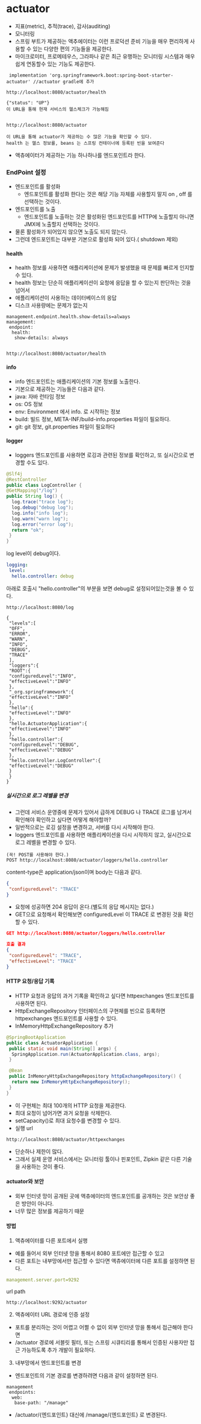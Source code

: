# actuator
- 지표(metric), 추적(trace), 감사(auditing)
- 모니터링
- 스프링 부트가 제공하는 액추에이터는 이런 프로덕션 준비 기능을 매우 편리하게 사용할 수 있는 다양한 편의 기능들을 제공한다. 
- 마이크로미터, 프로메테우스, 그라파나 같은 최근 유행하는 모니터링 시스템과 매우 쉽게 연동할수 있는 기능도 제공한다.

```
 implementation 'org.springframework.boot:spring-boot-starter-actuator' //actuator gradle에 추가
```
```
http://localhost:8080/actuator/health

{"status": "UP"} 
이 URL을 통해 현재 서비스의 헬스체크가 가능해짐


http://localhost:8080/actuator

이 URL을 통해 actuator가 제공하는 수 많은 기능을 확인할 수 있다.
health 는 헬스 정보를, beans 는 스프링 컨테이너에 등록된 빈을 보여준다
```

- 액츄에이터가 제공하는 기능 하나하나를 엔드포인트라 한다.

### EndPoint 설정
- 엔드포인트를 활성화
  - 엔드포인트를 활성화 한다는 것은 해당 기능 자체를 사용할지 말지 on , off 를 선택하는 것이다.  
- 엔드포인트를 노출
  - 엔드포인트를 노출하는 것은 활성화된 엔드포인트를 HTTP에 노출할지 아니면 JMX에 노출할지 선택하는 것이다.
- 물론 활성화가 되어있지 않으면 노출도 되지 않는다.
- 그런데 엔드포인트는 대부분 기본으로 활성화 되어 있다.( shutdown 제외)

#### health
- health 정보를 사용하면 애플리케이션에 문제가 발생했을 때 문제를 빠르게 인지할 수 있다.
- health 정보는 단순히 애플리케이션이 요청에 응답을 할 수 있는지 판단하는 것을 넘어서
 - 애플리케이션이 사용하는 데이터베이스의 응답
 - 디스크 사용량에는 문제가 없는지
```
management.endpoint.health.show-details=always
management:
 endpoint:
  health:
   show-details: always


http://localhost:8080/actuator/health
```

#### info
- info 엔드포인트는 애플리케이션의 기본 정보를 노출한다.
- 기본으로 제공하는 기능들은 다음과 같다.
 - java: 자바 런타임 정보
 - os: OS 정보
 - env: Environment 에서 info. 로 시작하는 정보
 - build: 빌드 정보, META-INF/build-info.properties 파일이 필요하다.
 - git: git 정보, git.properties 파일이 필요하다

#### logger
- loggers 엔드포인트를 사용하면 로깅과 관련된 정보를 확인하고, 또 실시간으로 변경할 수도 있다.
```java
@Slf4j
@RestController
public class LogController {
@GetMapping("/log")
public String log() {
  log.trace("trace log");
  log.debug("debug log");
  log.info("info log");
  log.warn("warn log");
  log.error("error log");
  return "ok";
 }
}
```
log level이 debug이다.
```yaml
logging:
 level:
  hello.controller: debug
```
아래로 호출시 "hello.controller"의 부분을 보면 debug로 설정되어있는것을 볼 수 있다.
```
http://localhost:8080/log

{
 "levels":[
 "OFF",
 "ERROR",
 "WARN",
 "INFO",
 "DEBUG",
 "TRACE"
 ],
 "loggers":{
 "ROOT":{
 "configuredLevel":"INFO",
 "effectiveLevel":"INFO"
 },
 "_org.springframework":{
 "effectiveLevel":"INFO"
 },
 "hello":{
 "effectiveLevel":"INFO"
 },
 "hello.ActuatorApplication":{
 "effectiveLevel":"INFO"
 },
 "hello.controller":{
 "configuredLevel":"DEBUG",
 "effectiveLevel":"DEBUG"
 },
 "hello.controller.LogController":{
 "effectiveLevel":"DEBUG"
 }
 }
}
```
##### 실시간으로 로그 레벨을 변경
- 그런데 서비스 운영중에 문제가 있어서 급하게 DEBUG 나 TRACE 로그를 남겨서 확인해야 확인하고 싶다면 어떻게 해야할까?
- 일반적으로는 로깅 설정을 변경하고, 서버를 다시 시작해야 한다.
- loggers 엔드포인트를 사용하면 애플리케이션을 다시 시작하지 않고, 실시간으로 로그 레벨을 변경할 수 있다.
```
(꼭! POST를 사용해야 한다.)
POST http://localhost:8080/actuator/loggers/hello.controller
```
content-type은 application/json이며 body는 다음과 같다.
```json
{
 "configuredLevel": "TRACE"
}
```
- 요청에 성공하면 204 응답이 온다.(별도의 응답 메시지는 없다.)
- GET으로 요청해서 확인해보면 configuredLevel 이 TRACE 로 변경된 것을 확인할 수 있다.
```json
GET http://localhost:8080/actuator/loggers/hello.controller

호출 결과
{
 "configuredLevel": "TRACE",
 "effectiveLevel": "TRACE"
}
```

#### HTTP 요청/응답 기록
- HTTP 요청과 응답의 과거 기록을 확인하고 싶다면 httpexchanges 엔드포인트를 사용하면 된다.
- HttpExchangeRepository 인터페이스의 구현체를 빈으로 등록하면 httpexchanges 엔드포인트를 사용할 수 있다.
 - InMemoryHttpExchangeRepository 추가 
```java
@SpringBootApplication
public class ActuatorApplication {
 public static void main(String[] args) {
  SpringApplication.run(ActuatorApplication.class, args);
 }

 @Bean
 public InMemoryHttpExchangeRepository httpExchangeRepository() {
  return new InMemoryHttpExchangeRepository();
 }
}
```
- 이 구현체는 최대 100개의 HTTP 요청을 제공한다.
- 최대 요청이 넘어가면 과거 요청을 삭제한다.
 - setCapacity()로 최대 요청수를 변경할 수 있다.
- 실행 url
```
http://localhost:8080/actuator/httpexchanges
```
- 단순하나 제한이 많다.
- 그래서 실제 운영 서비스에서는 모니터링 툴이나 핀포인트, Zipkin 같은 다른 기술을 사용하는 것이 좋다.

#### actuator와 보안
- 외부 인터넷 망이 공개된 곳에 액츄에이터의 엔드포인트를 공개하는 것은 보안상 좋은 방안이 아니다.
 - 너무 많은 정보를 제공하기 때문
#### 방법
1. 액츄에이터를 다른 포트에서 실행
 - 예를 들어서 외부 인터넷 망을 통해서 8080 포트에만 접근할 수 있고
 - 다른 포트는 내부망에서만 접근할 수 있다면 액츄에이터에 다른 포트를 설정하면 된다.
```yaml
management.server.port=9292
```
url path
```
http://localhost:9292/actuator
```
2. 액츄에이터 URL 경로에 인증 설정
- 포트를 분리하는 것이 어렵고 어쩔 수 없이 외부 인터넷 망을 통해서 접근해야 한다면
- /actuator 경로에 서블릿 필터, 또는 스프링 시큐티리를 통해서 인증된 사용자만 접근 가능하도록 추가 개발이 필요하다.
3. 내부망에서 엔드포인트를 변경
- 엔드포인트의 기본 경로를 변경하려면 다음과 같이 설정하면 된다.
```
management
 endpoints:
  web:
   base-path: "/manage"
```
- /actuator/{엔드포인트} 대신에 /manage/{엔드포인트} 로 변경된다.

